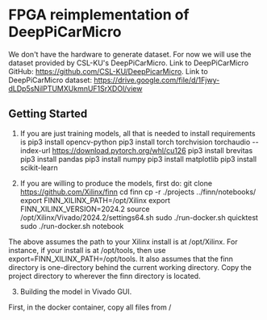 # FPGA reimplementation of DeepPiCarMicro

We don't have the hardware to generate dataset. For now we will use the dataset provided by CSL-KU's DeepPiCarMicro. Link to DeepPiCarMicro GitHub: https://github.com/CSL-KU/DeepPicarMicro. Link to DeepPiCarMicro dataset: https://drive.google.com/file/d/1Fjwy-dLDp5sNilPTUMXUkmnUF1SrXDOl/view

## Getting Started
1. If you are just training models, all that is needed to install requirements is
    pip3 install opencv-python
    pip3 install torch torchvision torchaudio --index-url https://download.pytorch.org/whl/cu126
    pip3 install brevitas
    pip3 install pandas
    pip3 install numpy
    pip3 install matplotlib
    pip3 install scikit-learn

2. If you are willing to produce the models, first do:
    git clone https://github.com/Xilinx/finn
    cd finn
    cp -r ./projects ../finn/notebooks/
    export FINN_XILINX_PATH=/opt/Xilinx
    export FINN_XILINX_VERSION=2024.2
    source /opt/Xilinx/Vivado/2024.2/settings64.sh
    sudo ./run-docker.sh quicktest
    sudo ./run-docker.sh notebook

The above assumes the path to your Xilinx install is at /opt/Xilinx. For instance, if your install is at /opt/tools, then use export=FINN_XILINX_PATH=/opt/tools. It also assumes that the finn directory is one-directory behind the current working directory. Copy the project directory to wherever the finn directory is located.

3. Building the model in Vivado GUI.

First, in the docker container, copy all files from /


